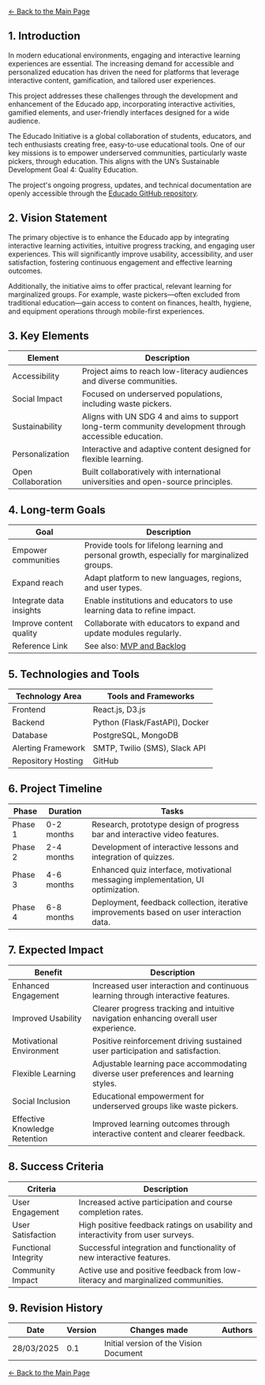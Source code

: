 [← Back to the Main Page](../../index.md)

## 1. Introduction

In modern educational environments, engaging and interactive learning experiences are essential. The increasing demand for accessible and personalized education has driven the need for platforms that leverage interactive content, gamification, and tailored user experiences.

This project addresses these challenges through the development and enhancement of the Educado app, incorporating interactive activities, gamified elements, and user-friendly interfaces designed for a wide audience.

The Educado Initiative is a global collaboration of students, educators, and tech enthusiasts creating free, easy-to-use educational tools. One of our key missions is to empower underserved communities, particularly waste pickers, through education. This aligns with the UN’s Sustainable Development Goal 4: Quality Education.

The project's ongoing progress, updates, and technical documentation are openly accessible through the [Educado GitHub repository](https://github.com/Educado-App).

## 2. Vision Statement

The primary objective is to enhance the Educado app by integrating interactive learning activities, intuitive progress tracking, and engaging user experiences. This will significantly improve usability, accessibility, and user satisfaction, fostering continuous engagement and effective learning outcomes.

Additionally, the initiative aims to offer practical, relevant learning for marginalized groups. For example, waste pickers—often excluded from traditional education—gain access to content on finances, health, hygiene, and equipment operations through mobile-first experiences.

## 3. Key Elements

| Element           | Description                                                                                             |
|-------------------|---------------------------------------------------------------------------------------------------------|
| Accessibility     | Project aims to reach low-literacy audiences and diverse communities.                                  |
| Social Impact     | Focused on underserved populations, including waste pickers.                                             |
| Sustainability    | Aligns with UN SDG 4 and aims to support long-term community development through accessible education.   |
| Personalization   | Interactive and adaptive content designed for flexible learning.                                         |
| Open Collaboration| Built collaboratively with international universities and open-source principles.                        |

## 4. Long-term Goals

| Goal                        | Description                                                                                   |
|-----------------------------|-----------------------------------------------------------------------------------------------|
| Empower communities         | Provide tools for lifelong learning and personal growth, especially for marginalized groups. |
| Expand reach                | Adapt platform to new languages, regions, and user types.                                     |
| Integrate data insights     | Enable institutions and educators to use learning data to refine impact.                     |
| Improve content quality     | Collaborate with educators to expand and update modules regularly.                           |
| Reference Link              | See also: [MVP and Backlog](../product/mvp-backlog.md)                                        |

## 5. Technologies and Tools

| Technology Area    | Tools and Frameworks           |
|--------------------|--------------------------------|
| Frontend           | React.js, D3.js                |
| Backend            | Python (Flask/FastAPI), Docker |
| Database           | PostgreSQL, MongoDB            |
| Alerting Framework | SMTP, Twilio (SMS), Slack API  |
| Repository Hosting | GitHub                         |

## 6. Project Timeline

| Phase    | Duration    | Tasks                                                                                          |
|----------|-------------|------------------------------------------------------------------------------------------------|
| Phase 1  | 0-2 months  | Research, prototype design of progress bar and interactive video features.                     |
| Phase 2  | 2-4 months  | Development of interactive lessons and integration of quizzes.                                 |
| Phase 3  | 4-6 months  | Enhanced quiz interface, motivational messaging implementation, UI optimization.               |
| Phase 4  | 6-8 months  | Deployment, feedback collection, iterative improvements based on user interaction data.        |

## 7. Expected Impact

| Benefit                   | Description                                                                           |
|---------------------------|---------------------------------------------------------------------------------------|
| Enhanced Engagement       | Increased user interaction and continuous learning through interactive features.      |
| Improved Usability        | Clearer progress tracking and intuitive navigation enhancing overall user experience. |
| Motivational Environment  | Positive reinforcement driving sustained user participation and satisfaction.         |
| Flexible Learning         | Adjustable learning pace accommodating diverse user preferences and learning styles.  |
| Social Inclusion          | Educational empowerment for underserved groups like waste pickers.                    |
| Effective Knowledge Retention| Improved learning outcomes through interactive content and clearer feedback.          |

## 8. Success Criteria

| Criteria             | Description                                                                      |
|----------------------|----------------------------------------------------------------------------------|
| User Engagement      | Increased active participation and course completion rates.                      |
| User Satisfaction    | High positive feedback ratings on usability and interactivity from user surveys. |
| Functional Integrity | Successful integration and functionality of new interactive features.            |
| Community Impact     | Active use and positive feedback from low-literacy and marginalized communities. |

## 9. Revision History

| Date       | Version | Changes made                                 | Authors |
|------------|---------|----------------------------------------------|---------|
| 28/03/2025 | 0.1     | Initial version of the Vision Document        |         |

[← Back to the Main Page](../../index.md)